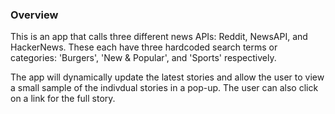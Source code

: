 ### Overview

This is an app that calls three different news APIs: Reddit, NewsAPI, and HackerNews.
These each have three hardcoded search terms or categories: 'Burgers', 'New & Popular', and 'Sports' respectively.

The app will dynamically update the latest stories and allow the user to view a small sample of the indivdual stories in a pop-up. 
The user can also click on a link for the full story.

